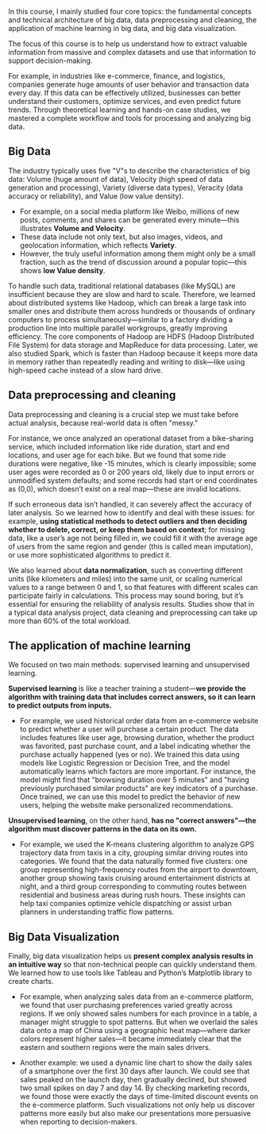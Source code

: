 In this course, I mainly studied four core topics: the fundamental concepts and technical architecture of big data, data preprocessing and cleaning, the application of machine learning in big data, and big data visualization. 

The focus of this course is to help us understand how to extract valuable information from massive and complex datasets and use that information to support decision-making. 

For example, in industries like e-commerce, finance, and logistics, companies generate huge amounts of user behavior and transaction data every day. If this data can be effectively utilized, businesses can better understand their customers, optimize services, and even predict future trends. Through theoretical learning and hands-on case studies, we mastered a complete workflow and tools for processing and analyzing big data.

## Big Data

The industry typically uses five "V"s to describe the characteristics of big data: Volume (huge amount of data), Velocity (high speed of data generation and processing), Variety (diverse data types), Veracity (data accuracy or reliability), and Value (low value density). 

- For example, on a social media platform like Weibo, millions of new posts, comments, and shares can be generated every minute—this illustrates **Volume and Velocity**. 
- These data include not only text, but also images, videos, and geolocation information, which reflects **Variety**. 
- However, the truly useful information among them might only be a small fraction, such as the trend of discussion around a popular topic—this shows **low Value density**. 

To handle such data, traditional relational databases (like MySQL) are insufficient because they are slow and hard to scale. Therefore, we learned about distributed systems like Hadoop, which can break a large task into smaller ones and distribute them across hundreds or thousands of ordinary computers to process simultaneously—similar to a factory dividing a production line into multiple parallel workgroups, greatly improving efficiency. The core components of Hadoop are HDFS (Hadoop Distributed File System) for data storage and MapReduce for data processing. Later, we also studied Spark, which is faster than Hadoop because it keeps more data in memory rather than repeatedly reading and writing to disk—like using high-speed cache instead of a slow hard drive.

## Data preprocessing and cleaning

Data preprocessing and cleaning is a crucial step we must take before actual analysis, because real-world data is often "messy." 

For instance, we once analyzed an operational dataset from a bike-sharing service, which included information like ride duration, start and end locations, and user age for each bike. But we found that some ride durations were negative, like -15 minutes, which is clearly impossible; some user ages were recorded as 0 or 200 years old, likely due to input errors or unmodified system defaults; and some records had start or end coordinates as (0,0), which doesn’t exist on a real map—these are invalid locations. 

If such erroneous data isn’t handled, it can severely affect the accuracy of later analysis. So we learned how to identify and deal with these issues: for example, **using statistical methods to detect outliers and then deciding whether to delete, correct, or keep them based on context**; for missing data, like a user’s age not being filled in, we could fill it with the average age of users from the same region and gender (this is called mean imputation), or use more sophisticated algorithms to predict it. 

We also learned about **data normalization**, such as converting different units (like kilometers and miles) into the same unit, or scaling numerical values to a range between 0 and 1, so that features with different scales can participate fairly in calculations. This process may sound boring, but it’s essential for ensuring the reliability of analysis results. Studies show that in a typical data analysis project, data cleaning and preprocessing can take up more than 60% of the total workload.

## The application of machine learning

We focused on two main methods: supervised learning and unsupervised learning. 

**Supervised learning** is like a teacher training a student—**we provide the algorithm with training data that includes correct answers, so it can learn to predict outputs from inputs.** 

- For example, we used historical order data from an e-commerce website to predict whether a user will purchase a certain product. The data includes features like user age, browsing duration, whether the product was favorited, past purchase count, and a label indicating whether the purchase actually happened (yes or no). We trained this data using models like Logistic Regression or Decision Tree, and the model automatically learns which factors are more important. For instance, the model might find that "browsing duration over 5 minutes" and "having previously purchased similar products" are key indicators of a purchase. Once trained, we can use this model to predict the behavior of new users, helping the website make personalized recommendations. 

**Unsupervised learning**, on the other hand, **has no "correct answers"—the algorithm must discover patterns in the data on its own.** 

- For example, we used the K-means clustering algorithm to analyze GPS trajectory data from taxis in a city, grouping similar driving routes into categories. We found that the data naturally formed five clusters: one group representing high-frequency routes from the airport to downtown, another group showing taxis cruising around entertainment districts at night, and a third group corresponding to commuting routes between residential and business areas during rush hours. These insights can help taxi companies optimize vehicle dispatching or assist urban planners in understanding traffic flow patterns.

## Big Data Visualization

Finally, big data visualization helps us **present complex analysis results in an intuitive way** so that non-technical people can quickly understand them. We learned how to use tools like Tableau and Python’s Matplotlib library to create charts. 

- For example, when analyzing sales data from an e-commerce platform, we found that user purchasing preferences varied greatly across regions. If we only showed sales numbers for each province in a table, a manager might struggle to spot patterns. But when we overlaid the sales data onto a map of China using a geographic heat map—where darker colors represent higher sales—it became immediately clear that the eastern and southern regions were the main sales drivers. 

- Another example: we used a dynamic line chart to show the daily sales of a smartphone over the first 30 days after launch. We could see that sales peaked on the launch day, then gradually declined, but showed two small spikes on day 7 and day 14. By checking marketing records, we found those were exactly the days of time-limited discount events on the e-commerce platform. Such visualizations not only help us discover patterns more easily but also make our presentations more persuasive when reporting to decision-makers.